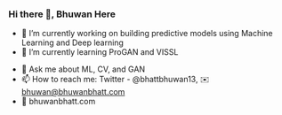 ### Hi there 👋, Bhuwan Here

- 🔭 I’m currently working on building predictive models using Machine Learning and Deep learning
- 🌱 I’m currently learning ProGAN and VISSL
<!-- - 👯 I’m looking to collaborate on ... -->
<!-- - 🤔 I’m looking for help with ... -->
- 💬 Ask me about ML, CV, and GAN
- 📫 How to reach me: Twitter - @bhattbhuwan13, ✉️ bhuwan@bhuwanbhatt.com
- 🔗 bhuwanbhatt.com
<!-- - 😄 Pronouns:
- ⚡ Fun fact: ...
-->

